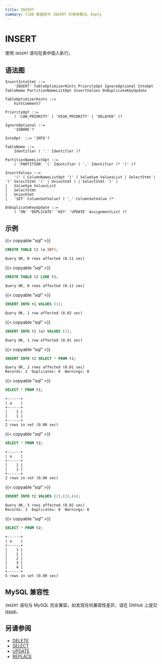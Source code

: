 ```yaml
---
title: INSERT
summary: TiDB 数据库中 INSERT 的使用概况。Empty
---
```


# INSERT

使用 `INSERT` 语句在表中插入新行。

## 语法图

```ebnf+diagram
InsertIntoStmt ::=
    'INSERT' TableOptimizerHints PriorityOpt IgnoreOptional IntoOpt TableName PartitionNameListOpt InsertValues OnDuplicateKeyUpdate

TableOptimizerHints ::=
    hintComment?

PriorityOpt ::=
    ( 'LOW_PRIORITY' | 'HIGH_PRIORITY' | 'DELAYED' )?

IgnoreOptional ::=
    'IGNORE'?

IntoOpt  ::= 'INTO'?

TableName ::=
    Identifier ( '.' Identifier )?

PartitionNameListOpt ::=
    ( 'PARTITION' '(' Identifier ( ',' Identifier )* ')' )?

InsertValues ::=
    '(' ( ColumnNameListOpt ')' ( ValueSym ValuesList | SelectStmt | '(' SelectStmt ')' | UnionStmt ) | SelectStmt ')' )
|   ValueSym ValuesList
|   SelectStmt
|   UnionStmt
|   'SET' ColumnSetValue? ( ',' ColumnSetValue )*

OnDuplicateKeyUpdate ::=
    ( 'ON' 'DUPLICATE' 'KEY' 'UPDATE' AssignmentList )?
```

## 示例

{{< copyable "sql" >}}

```sql
CREATE TABLE t1 (a INT);
```

```
Query OK, 0 rows affected (0.11 sec)
```

{{< copyable "sql" >}}

```sql
CREATE TABLE t2 LIKE t1;
```

```
Query OK, 0 rows affected (0.11 sec)
```

{{< copyable "sql" >}}

```sql
INSERT INTO t1 VALUES (1);
```

```
Query OK, 1 row affected (0.02 sec)
```

{{< copyable "sql" >}}

```sql
INSERT INTO t1 (a) VALUES (1);
```

```
Query OK, 1 row affected (0.01 sec)
```

{{< copyable "sql" >}}

```sql
INSERT INTO t2 SELECT * FROM t1;
```

```
Query OK, 2 rows affected (0.01 sec)
Records: 2  Duplicates: 0  Warnings: 0
```

{{< copyable "sql" >}}

```sql
SELECT * FROM t1;
```

```
+------+
| a    |
+------+
|    1 |
|    1 |
+------+
2 rows in set (0.00 sec)
```

{{< copyable "sql" >}}

```sql
SELECT * FROM t2;
```

```
+------+
| a    |
+------+
|    1 |
|    1 |
+------+
2 rows in set (0.00 sec)
```

{{< copyable "sql" >}}

```sql
INSERT INTO t2 VALUES (2),(3),(4);
```

```
Query OK, 3 rows affected (0.02 sec)
Records: 3  Duplicates: 0  Warnings: 0
```

{{< copyable "sql" >}}

```sql
SELECT * FROM t2;
```

```
+------+
| a    |
+------+
|    1 |
|    1 |
|    2 |
|    3 |
|    4 |
+------+
5 rows in set (0.00 sec)
```

## MySQL 兼容性

`INSERT` 语句与 MySQL 完全兼容。如发现任何兼容性差异，请在 GitHub 上提交 [issue](https://github.com/pingcap/tidb/issues/new/choose)。

## 另请参阅

* [DELETE](/sql-statements/sql-statement-delete.md)
* [SELECT](/sql-statements/sql-statement-select.md)
* [UPDATE](/sql-statements/sql-statement-update.md)
* [REPLACE](/sql-statements/sql-statement-replace.md)
